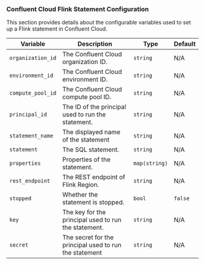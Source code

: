 ### Confluent Cloud Flink Statement Configuration

This section provides details about the configurable variables used to set up a Flink statement in Confluent Cloud.

| **Variable**      | **Description**                                        | **Type**      | **Default** |
|-------------------|--------------------------------------------------------|---------------|-------------|
| `organization_id` | The Confluent Cloud organization ID.                   | `string`      | N/A         |
| `environment_id`  | The Confluent Cloud environment ID.                    | `string`      | N/A         |
| `compute_pool_id` | The Confluent Cloud compute pool ID.                   | `string`      | N/A         |
| `principal_id`    | The ID of the principal used to run the statement.     | `string`      | N/A         |
| `statement_name`  | The displayed name of the statement                    | `string`      | N/A         |
| `statement`       | The SQL statement.                                     | `string`      | N/A         |
| `properties`      | Properties of the statement.                           | `map(string)` | N/A         |
| `rest_endpoint`   | The REST endpoint of Flink Region.                     | `string`      | N/A         |
| `stopped`         | Whether the statement is stopped.                      | `bool`        | `false`     |
| `key`             | The key for the principal used to run the statement.   | `string`      | N/A         |
| `secret`          | The secret for the principal used to run the statement | `string`      | N/A         |

